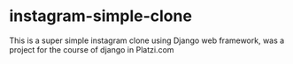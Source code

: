 # instagram-simple-clone
This is a super simple instagram clone using Django web framework, was a project for the course of django in Platzi.com
